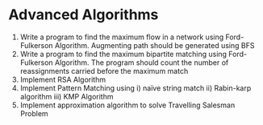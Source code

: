# Advanced Algorithms

1. Write a program to find the maximum flow in a network using Ford-Fulkerson Algorithm. Augmenting path should be generated using BFS
2. Write a program to find the maximum bipartite matching using Ford-Fulkerson Algorithm. The program should count the number of reassignments carried before the maximum match
3. Implement RSA Algorithm
4. Implement Pattern Matching using i) naïve string match ii) Rabin-karp algorithm iii) KMP Algorithm
5. Implement approximation algorithm to solve Travelling Salesman Problem
